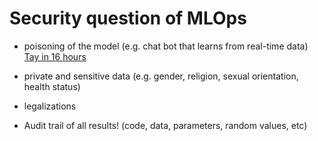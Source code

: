 # Security question of MLOps

* poisoning of the model (e.g. chat bot that learns from real-time data) [Tay in 16 hours](https://en.wikipedia.org/wiki/Tay_(bot))
* private and sensitive data (e.g. gender, religion, sexual orientation, health status)
* legalizations


* Audit trail of all results! (code, data, parameters, random values, etc)


